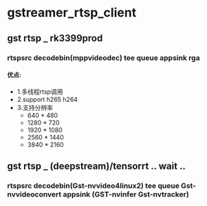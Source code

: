 # gstreamer_rtsp_client

## gst rtsp _ rk3399prod
### rtspsrc decodebin(mppvideodec) tee queue appsink rga

#### 优点:
* 1.多线程rtsp调用
* 2.support h265 h264
* 3.支持分辨率 
    * 640 * 480
    * 1280 * 720
    * 1920 * 1080
    * 2560 * 1440
    * 3840 * 2160

## gst rtsp _ (deepstream)/tensorrt .. wait ..
### rtspsrc decodebin(Gst-nvvideo4linux2) tee queue Gst-nvvideoconvert appsink (GST-nvinfer Gst-nvtracker)
